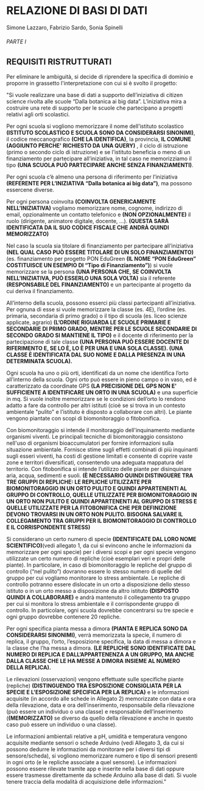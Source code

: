 # RELAZIONE DI BASI DI DATI

Simone Lazzaro, Fabrizio Sardo, Sonia Spinelli

###### PARTE I

## REQUISITI RISTRUTTURATI

Per eliminare le ambiguità, si decide di riprendere la specifica di dominio e proporre in grassetto l'interpretazione con cui si è svolto il progetto:

"Si vuole realizzare una base di dati a supporto dell’iniziativa di citizen science rivolta alle scuole “Dalla botanica ai big data”. L’iniziativa mira a costruire una rete di supporto per le scuole che partecipano a progetti relativi agli orti scolastici. 

Per ogni scuola si vogliono memorizzare il nome dell’istituto scolastico **(ISTITUTO SCOLASTICO E SCUOLA SONO DA CONSIDERARSI SINONIMI)**, il codice meccanografico **(CHE LA IDENTIFICA)**, la provincia, **IL COMUNE (AGGIUNTO PERCHE' RICHIESTO DA UNA QUERY)** , il ciclo di istruzione (primo o secondo ciclo di istruzione) e se l’istituto beneficia o meno di un finanziamento per partecipare all’iniziativa, in tal caso ne memorizziamo il tipo **(UNA SCUOLA PUÒ PARTECIPARE ANCHE SENZA FINANZIAMENTI)**. 

Per ogni scuola c’è almeno una persona di riferimento per l’iniziativa **(REFERENTE PER L’INIZIATIVA “Dalla botanica ai big data”)**, ma possono essercene diverse. 

Per ogni persona coinvolta **(COINVOLTA GENERICAMENTE NELL’INIZIATIVA)** vogliamo memorizzare nome, cognome, indirizzo di email, opzionalmente un contatto telefonico e **(NON OPZIONALMENTE)** il ruolo (dirigente, animatore digitale, docente, …). **(QUESTA SARÀ IDENTIFICATA DA IL SUO CODICE FISCALE CHE ANDRÀ QUINDI MEMORIZZATO)**

Nel caso la scuola sia titolare di finanziamento per partecipare all’iniziativa **(NEL QUAL CASO PUÒ ESSERE TITOLARE DI UN SOLO FINANZIAMENTO)** (es. finanziamento per progetto PON EduGreen **(IL NOME “PON EduGreen” COSTITUISCE UN ESEMPIO DI “Tipo di Finanziamento”)**) si vuole memorizzare se la persona **(UNA PERSONA CHE, SE COINVOLTA NELL’INIZIATIVA, PUÒ ESSERLO UNA SOLA VOLTA)** sia il referente **(RESPONSABILE DEL FINANZIAMENTO)** e un partecipante al progetto da cui deriva il finanziamento. 

All’interno della scuola, possono esserci più classi partecipanti all’iniziativa. Per ognuna di esse si vuole memorizzare la classe (es. 4E), l’ordine (es. primaria, secondaria di primo grado) o il tipo di scuola (es. liceo scienze applicate, agrario) **(L’ORDINE RIGUARDA LE SCUOLE PRIMARIE E SECONDARIE DI PRIMO GRADO, MENTRE PER LE SCUOLE SECONDARIE DI SECONDO GRADO SI MANTIENE IL TIPO)** e il docente di riferimento per la partecipazione di tale classe **(UNA PERSONA PUÒ ESSERE DOCENTE DI RIFERIMENTO E, SE LO È, LO È PER UNA E UNA SOLA CLASSE).  (UNA CLASSE È IDENTIFICATA DAL SUO NOME E DALLA PRESENZA IN UNA DETERMINATA SCUOLA).**

Ogni scuola ha uno o più orti, identificati da un nome che identifica l’orto all’interno della scuola. Ogni orto può essere in pieno campo o in vaso, ed è caratterizzato da coordinate GPS **(LA PRECISIONE DEL GPS NON E' SUFFICIENTE A IDENTIFICARE UN ORTO IN UNA SCUOLA)** e una superficie in mq. Si vuole inoltre memorizzare se le condizioni dell’orto lo rendono adatto a fare da controllo per altri istituti (cioè se si trova in un contesto ambientale "pulito" e l’istituto è disposto a collaborare con altri). Le piante vengono piantate con scopi di biomonitoraggio o fitobonifica. 

Con biomonitoraggio si intende il monitoraggio dell'inquinamento mediante organismi viventi. Le principali tecniche di biomonitoraggio consistono nell'uso di organismi bioaccumulatori per fornire informazioni sulla situazione ambientale. Fornisce stime sugli effetti combinati di più inquinanti sugli esseri viventi, ha costi di gestione limitati e consente di coprire vaste zone e territori diversificati, consentendo una adeguata mappatura del territorio. Con fitobonifica si intende l’utilizzo delle piante per disinquinare aria, acqua, sedimenti e suoli. **(È NECESSARIO QUINDI DISTINGUERE TRA TRE GRUPPI DI REPLICHE: LE REPLICHE UTILIZZATE PER BIOMONITORAGGIO IN UN ORTO PULITO E QUINDI APPARTENENTI AL GRUPPO DI CONTROLLO, QUELLE UTILIZZATE PER BIOMONITORAGGIO IN UN ORTO NON PULITO E QUINDI APPARTENENTI AL GRUPPO DI STRESS E QUELLE UTILIZZATE PER LA FITOBONIFICA CHE PER DEFINIZIONE DEVONO TROVARSI IN UN ORTO NON PULITO. BISOGNA SALVARE IL COLLEGAMENTO TRA GRUPPI PER IL BIOMONITORAGGIO DI CONTROLLO E IL CORRISPONDENTE STRESS)**

Si considerano un certo numero di specie **(IDENTIFICATE DAL LORO NOME SCIENTIFICO)**(vedi allegato 1, da cui si evincono anche le informazioni da memorizzare per ogni specie) per i diversi scopi e per ogni specie vengono utilizzate un certo numero di repliche (cioè esemplari veri e propri delle piante). In particolare, in caso di biomonitoraggio le repliche del gruppo di controllo (“nel pulito”) dovranno essere lo stesso numero di quelle del gruppo per cui vogliamo monitorare lo stress ambientale. Le repliche di controllo potranno essere dislocate in un orto a disposizione dello stesso istituto o in un orto messo a disposizione da altro istituto **(DISPOSTO QUINDI A COLLABORARE)** e andrà mantenuto il collegamento tra gruppo per cui si monitora lo stress ambientale e il corrispondente gruppo di controllo. In particolare, ogni scuola dovrebbe concentrarsi su tre specie e ogni gruppo dovrebbe contenere 20 repliche. 

Per ogni specifica pianta messa a dimora **(PIANTA E REPLICA SONO DA CONSIDERARSI SINONIMI)**, verrà memorizzata la specie, il numero di replica, il gruppo, l’orto, l’esposizione specifica, la data di messa a dimora e la classe che l’ha messa a dimora. **(LE REPLICHE SONO IDENTIFICATE DAL NUMERO DI REPLICA E DALL’APPARTENENZA A UN GRUPPO, MA ANCHE DALLA CLASSE CHE LE HA MESSE A DIMORA INSIEME AL NUMERO DELLA REPLICA).** 

Le rilevazioni (osservazioni) vengono effettuate sulle specifiche piante (repliche) **(DISTINGUENDO TRA  ESPOSIZIONE CONSIGLIATA PER LA SPECIE E L'ESPOSIZIONE SPECIFICA PER LA REPLICA)** e le informazioni acquisite (in accordo alle schede in Allegato 2) memorizzate con data e ora della rilevazione, data e ora dell’inserimento, responsabile della rilevazione (può essere un individuo o una classe) e responsabile dell’inserimento (**(MEMORIZZATO)** se diverso da quello della rilevazione e anche in questo caso può essere un individuo o una classe). 

Le informazioni ambientali relative a pH, umidità e temperatura vengono acquisite mediante sensori o schede Arduino (vedi Allegato 3, da cui si possono dedurre le informazioni da monitorare per i diversi tipi di sensore/scheda), si vogliono memorizzare numero e tipo di sensori presenti in ogni orto (e le repliche associate a quel sensore). Le informazioni possono essere rilevate tramite app e inserite nella base di dati oppure essere trasmesse direttamente da schede Arduino alla base di dati. Si vuole tenere traccia della modalità di acquisizione delle informazioni."
